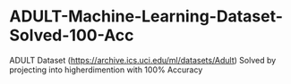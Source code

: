 # ADULT-Machine-Learning-Dataset-Solved-100-Acc
ADULT Dataset (https://archive.ics.uci.edu/ml/datasets/Adult) Solved by projecting into higherdimention with 100% Accuracy
